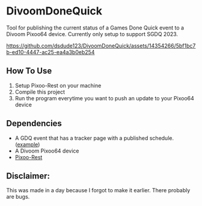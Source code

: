 # DivoomDoneQuick
Tool for publishing the current status of a Games Done Quick event to a Divoom Pixoo64 device. Currently only setup to support SGDQ 2023. 

https://github.com/dsdude123/DivoomDoneQuick/assets/14354266/5bf1bc7b-ed10-4447-ac25-ea4a3b0eb254

## How To Use
1. Setup Pixoo-Rest on your machine
2. Compile this project
3. Run the program everytime you want to push an update to your Pixoo64 device

## Dependencies
* A GDQ event that has a tracker page with a published schedule. ([example](https://gamesdonequick.com/tracker/runs/SGDQ2023))
* A Divoom Pixoo64 device
* [Pixoo-Rest](https://github.com/4ch1m/pixoo-rest)

## Disclaimer:
This was made in a day because I forgot to make it earlier. There probably are bugs.
